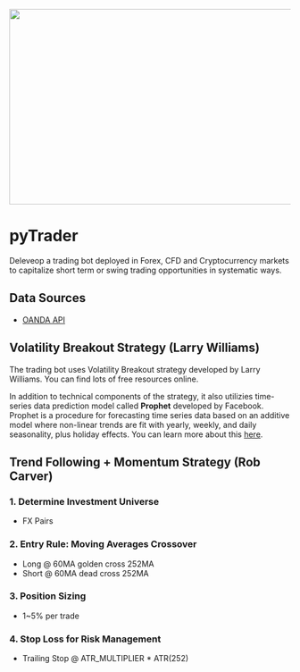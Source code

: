 <p align="center">
  <img width="800" height="350" src="https://user-images.githubusercontent.com/41933169/139356204-1253068f-b11c-4507-a921-6e77112b7a55.png">
</p>

# pyTrader

Deleveop a trading bot deployed in Forex, CFD and Cryptocurrency markets to capitalize short term or swing trading opportunities in systematic ways.
## Data Sources

- [OANDA API](https://developer.oanda.com/)

## Volatility Breakout Strategy (Larry Williams)

The trading bot uses Volatility Breakout strategy developed by Larry Williams. You can find lots of free resources online. 

In addition to technical components of the strategy, it also utilizies time-series data prediction model called **Prophet** developed by Facebook. Prophet is a procedure for forecasting time series data based on an additive model where non-linear trends are fit with yearly, weekly, and daily seasonality, plus holiday effects. You can learn more about this [here](https://facebook.github.io/prophet/).

## Trend Following + Momentum Strategy (Rob Carver)

### 1. Determine Investment Universe
- FX Pairs

### 2. Entry Rule: Moving Averages Crossover

- Long @ 60MA golden cross 252MA
- Short @ 60MA dead cross 252MA

### 3. Position Sizing

- 1~5% per trade

### 4. Stop Loss for Risk Management

- Trailing Stop @ ATR_MULTIPLIER * ATR(252)
